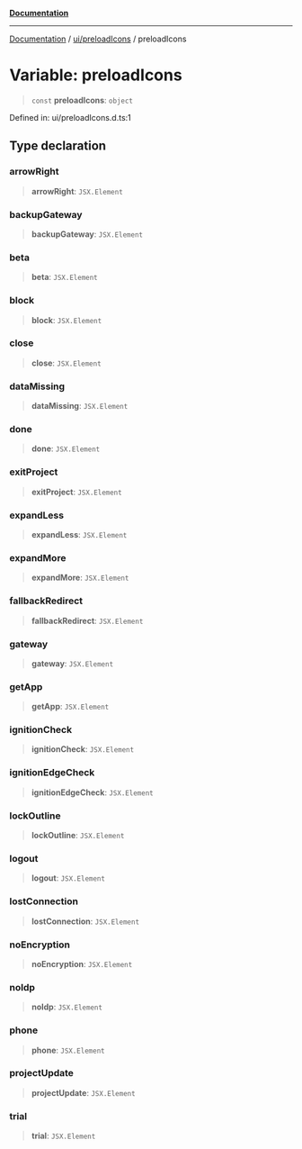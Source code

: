 [**Documentation**](../../../index.md)

***

[Documentation](../../../index.md) / [ui/preloadIcons](../index.md) / preloadIcons

# Variable: preloadIcons

> `const` **preloadIcons**: `object`

Defined in: ui/preloadIcons.d.ts:1

## Type declaration

### arrowRight

> **arrowRight**: `JSX.Element`

### backupGateway

> **backupGateway**: `JSX.Element`

### beta

> **beta**: `JSX.Element`

### block

> **block**: `JSX.Element`

### close

> **close**: `JSX.Element`

### dataMissing

> **dataMissing**: `JSX.Element`

### done

> **done**: `JSX.Element`

### exitProject

> **exitProject**: `JSX.Element`

### expandLess

> **expandLess**: `JSX.Element`

### expandMore

> **expandMore**: `JSX.Element`

### fallbackRedirect

> **fallbackRedirect**: `JSX.Element`

### gateway

> **gateway**: `JSX.Element`

### getApp

> **getApp**: `JSX.Element`

### ignitionCheck

> **ignitionCheck**: `JSX.Element`

### ignitionEdgeCheck

> **ignitionEdgeCheck**: `JSX.Element`

### lockOutline

> **lockOutline**: `JSX.Element`

### logout

> **logout**: `JSX.Element`

### lostConnection

> **lostConnection**: `JSX.Element`

### noEncryption

> **noEncryption**: `JSX.Element`

### noIdp

> **noIdp**: `JSX.Element`

### phone

> **phone**: `JSX.Element`

### projectUpdate

> **projectUpdate**: `JSX.Element`

### trial

> **trial**: `JSX.Element`
